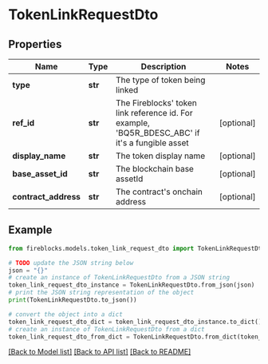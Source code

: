 # TokenLinkRequestDto


## Properties

Name | Type | Description | Notes
------------ | ------------- | ------------- | -------------
**type** | **str** | The type of token being linked | 
**ref_id** | **str** | The Fireblocks&#39; token link reference id. For example, &#39;BQ5R_BDESC_ABC&#39; if it&#39;s a fungible       asset | [optional] 
**display_name** | **str** | The token display name | [optional] 
**base_asset_id** | **str** | The blockchain base assetId | [optional] 
**contract_address** | **str** | The contract&#39;s onchain address | [optional] 

## Example

```python
from fireblocks.models.token_link_request_dto import TokenLinkRequestDto

# TODO update the JSON string below
json = "{}"
# create an instance of TokenLinkRequestDto from a JSON string
token_link_request_dto_instance = TokenLinkRequestDto.from_json(json)
# print the JSON string representation of the object
print(TokenLinkRequestDto.to_json())

# convert the object into a dict
token_link_request_dto_dict = token_link_request_dto_instance.to_dict()
# create an instance of TokenLinkRequestDto from a dict
token_link_request_dto_from_dict = TokenLinkRequestDto.from_dict(token_link_request_dto_dict)
```
[[Back to Model list]](../README.md#documentation-for-models) [[Back to API list]](../README.md#documentation-for-api-endpoints) [[Back to README]](../README.md)


